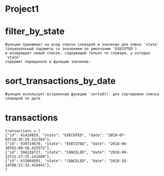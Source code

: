 # Project1

# filter_by_state
    Функция принимает на вход список словарей и значение для ключа 'state'
    (опциональный параметр со значением по умолчанию 'EXECUTED')
    и возвращает новый список, содержащий только те словари, у которыx 'state' 
    содержит переданное в функцию значение.

# sort_transactions_by_date
    Функция использует встроенную функцию `sorted()` для сортировки списка словарей по дате

# transactions
    transactions = [
    {"id": 41428829, "state": "EXECUTED", "date": "2019-07-03T18:35:29.512364"},
    {"id": 939719570, "state": "EXECUTED", "date": "2018-06-30T02:08:58.425572"},
    {"id": 594226727, "state": "CANCELED", "date": "2018-09-12T21:27:25.241689"},
    {"id": 615064591, "state": "CANCELED", "date": "2018-10-14T08:21:33.419441"},
    ]